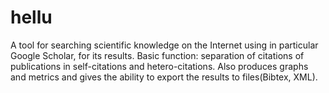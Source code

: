 hellu
=====

A tool for searching scientific knowledge on the Internet using in particular Google Scholar, for its results. 
Basic function: separation of citations of publications in self-citations and hetero-citations. Also produces graphs and metrics and gives the ability to export the results to files(Bibtex, XML).

